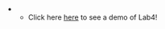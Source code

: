 * * Click here [here](https://www.figma.com/proto/5ddRU0hgRaiUQtffaF6rDw/Lab4---Application-Prototype?type=design&node-id=3-2&scaling=scale-down&page-id=0%3A1&starting-point-node-id=3%3A2&show-proto-sidebar=1) to see a demo of Lab4!
